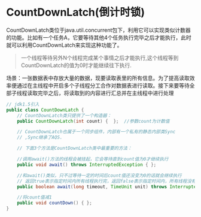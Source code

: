 # CountDownLatch(倒计时锁)

CountDownLatch类位于java.util.concurrent包下，利用它可以实现类似计数器的功能。比如有一个任务A，它要等待其他4个任务执行完毕之后才能执行，此时就可以利用CountDownLatch来实现这种功能了。

>一个线程等待另外N个线程完成某个事情之后才能执行,这个线程等到CountDownLatch的值为0时才能继续往下执行.

场景：一张数据表中存放大量的数据，现要读取表里的所有信息。为了提高读取效率便通过在主线程中开启多个子线程分工合作对数据表进行读取。接下来要等待全部子线程读取完毕之后，将读取到的内容进行汇总并在主线程中进行处理

```java
// jdk1.5引入
public class CountDownLatch {
    // CountDownLatch类只提供了一个构造器：
    public CountDownLatch(int count) {  };  //参数count为计数值

    // CountDownLatch也属于一个同步组件，内部有一个私有的静态内部类Sync
    // ,Sync继承了AQS.

    // 下面3个方法是CountDownLatch类中最重要的方法：

    //调用await()方法的线程会被挂起，它会等待直到count值为0才继续执行
    public void await() throws InterruptedException { };   

    //和await()类似，只不过等待一定的时间后count值还没变为0的话就会继续执行
    // 返回true表示指定时间内所有线程执行完，返回false表示指定时间内，所有线程没有执行完
    public boolean await(long timeout, TimeUnit unit) throws InterruptedException{}

    //将count值减1
    public void countDown() { };
}
```





